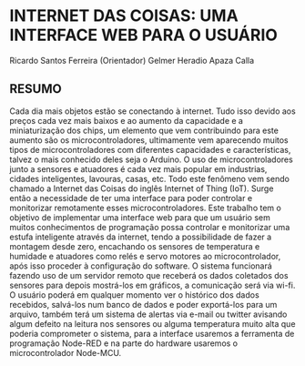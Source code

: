 # INTERNET DAS COISAS: UMA INTERFACE WEB PARA O USUÁRIO

Ricardo Santos Ferreira (Orientador)
Gelmer Heradio Apaza Calla

## RESUMO 
Cada dia mais objetos estão se conectando à internet. Tudo isso devido aos preços cada vez mais baixos e ao aumento da capacidade e a miniaturização dos chips, um elemento que vem contribuindo para este aumento são os microcontroladores, ultimamente vem aparecendo muitos tipos de microcontroladores com diferentes capacidades e características, talvez o mais conhecido deles seja o Arduino. O uso de microcontroladores junto a sensores e atuadores é cada vez mais popular em industrias, cidades inteligentes, lavouras, casas, etc. Todo este fenômeno vem sendo chamado a Internet das Coisas do inglês Internet of Thing (IoT). Surge então a necessidade de ter uma interface para poder controlar e monitorizar remotamente esses microcontroladores.
Este trabalho tem o objetivo de implementar uma interface web para que um usuário sem muitos conhecimentos de programação possa controlar e monitorizar uma estufa inteligente através da internet, tendo a possibilidade de fazer a montagem desde zero, encachando os sensores de temperatura e humidade e atuadores como relés e servo motores ao microcontrolador, após isso proceder à configuração do software. 
O sistema funcionará fazendo uso de um servidor remoto que receberá os dados coletados dos sensores para depois mostrá-los em gráficos, a comunicação será via wi-fi.  O usuário poderá em qualquer momento ver o histórico dos dados recebidos, salvá-los num banco de dados e poder exportá-los para um arquivo, também terá um sistema de alertas via e-mail ou twitter avisando algum defeito na leitura nos sensores ou alguma temperatura muito alta que poderia comprometer o sistema, para a interface usaremos a ferramenta de programação Node-RED e na parte do hardware usaremos o microcontrolador Node-MCU.
